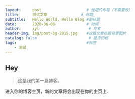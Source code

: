 ```yaml
---
layout:     post                    # 使用的布局（不需要改）
title:      测试文章               # 标题 
subtitle:   Hello World, Hello Blog #副标题
date:       2020-06-08              # 时间
author:     zyl                      # 作者
header-img: img/post-bg-2015.jpg    #这篇文章标题背景图片
catalog: false                       # 是否归档
tags:                               #标签
    - 测试
---
```


## Hey
>这是我的第一篇博客。

进入你的博客主页，新的文章将会出现在你的主页上.